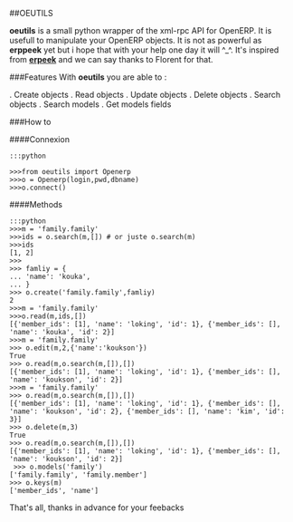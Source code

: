 ##OEUTILS

__oeutils__ is a small python wrapper of the xml-rpc API for OpenERP. It is usefull to manipulate your OpenERP objects.
It is not as powerful as __erppeek__ yet but i hope that with your help one day it will ^_^.
It's inspired from [__erpeek__](https://github.com/florentx/erppeek) and we can say thanks to Florent for that.

###Features
With __oeutils__ you are able to :

. Create objects
. Read objects
. Update objects
. Delete objects
. Search objects
. Search models
. Get models fields


###How to

####Connexion

	:::python

	>>>from oeutils import Openerp
  	>>>o = Openerp(login,pwd,dbname)
  	>>>o.connect()

####Methods

	:::python
	>>>m = 'family.family'
	>>>ids = o.search(m,[]) # or juste o.search(m)
	>>>ids
	[1, 2]
	>>>
	>>> famliy = {
	... 'name': 'kouka',
	... }
    >>> o.create('family.family',famliy)
    2
    >>>m = 'family.family'
    >>>o.read(m,ids,[])
    [{'member_ids': [1], 'name': 'loking', 'id': 1}, {'member_ids': [], 'name': 'kouka', 'id': 2}]
	>>>m = 'family.family'
    >>> o.edit(m,2,{'name':'koukson'})
    True
    >>> o.read(m,o.search(m,[]),[])
    [{'member_ids': [1], 'name': 'loking', 'id': 1}, {'member_ids': [], 'name': 'koukson', 'id': 2}]
	>>>m = 'family.family'
    >>> o.read(m,o.search(m,[]),[])
    [{'member_ids': [1], 'name': 'loking', 'id': 1}, {'member_ids': [], 'name': 'koukson', 'id': 2}, {'member_ids': [], 'name': 'kim', 'id': 3}]
    >>> o.delete(m,3)
    True
    >>> o.read(m,o.search(m,[]),[])
    [{'member_ids': [1], 'name': 'loking', 'id': 1}, {'member_ids': [], 'name': 'koukson', 'id': 2}]
     >>> o.models('family')
	['family.family', 'family.member']
	>>> o.keys(m)
    ['member_ids', 'name']

That's all, thanks in advance for your feebacks
